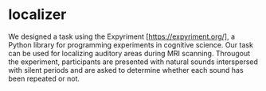 # localizer
We designed a task using the Expyriment [https://expyriment.org/], a Python library for programming experiments in cognitive science. Our task can be used for localizing auditory areas during MRI scanning. Througout the experiment, participants are presented with natural sounds interspersed with silent periods and are asked to determine whether each sound has been repeated or not.
